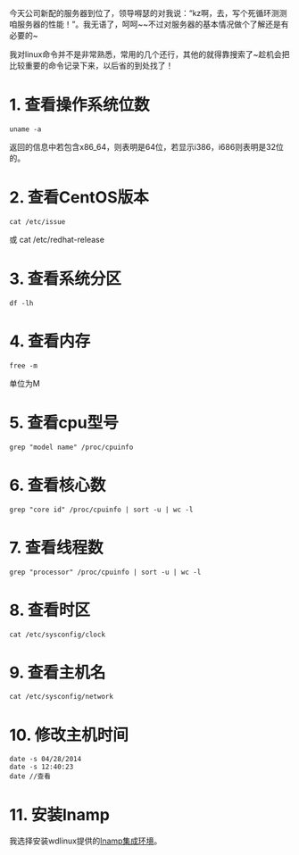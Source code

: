 今天公司新配的服务器到位了，领导嘚瑟的对我说：“kz啊，去，写个死循环测测咱服务器的性能！”。我无语了，呵呵~~不过对服务器的基本情况做个了解还是有必要的~

我对linux命令并不是非常熟悉，常用的几个还行，其他的就得靠搜索了~趁机会把比较重要的命令记录下来，以后省的到处找了！

# 1. 查看操作系统位数
	uname -a
返回的信息中若包含x86_64，则表明是64位，若显示i386，i686则表明是32位的。

# 2. 查看CentOS版本
	
	cat /etc/issue
或
	cat /etc/redhat-release

# 3. 查看系统分区
	df -lh

# 4. 查看内存
	free -m
单位为M

# 5. 查看cpu型号
	grep "model name" /proc/cpuinfo

# 6. 查看核心数
	grep "core id" /proc/cpuinfo | sort -u | wc -l

# 7. 查看线程数
	grep "processor" /proc/cpuinfo | sort -u | wc -l

# 8. 查看时区
	cat /etc/sysconfig/clock

# 9. 查看主机名
	cat /etc/sysconfig/network

# 10. 修改主机时间
	date -s 04/28/2014
	date -s 12:40:23
	date //查看	

# 11. 安装lnamp
我选择安装wdlinux提供的[lnamp集成环境](http://www.wdlinux.cn/bbs/thread-6292-1-1.html)。
